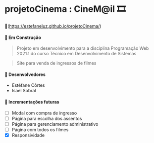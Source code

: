 # projetoCinema : CineM@il 🎞️
🔗(https://estefaneluz.github.io/projetoCinema/)
#### 🚧 Em Construção

> Projeto em desenvolvimento para a disciplina Programação Web 2021.1 do curso Técnico em Desenvolvimento de Sistemas

> Site para venda de ingressos de filmes

#### 👥 Desenvolvedores

- Estéfane Côrtes
- Isael Sobral

#### 🚩 Incrementações futuras

- [ ] Modal com compra de ingresso
- [ ] Página para escolha dos assentos
- [ ] Página para gerenciamento administrativo
- [ ] Página com todos os filmes
- [x] Responsividade 

